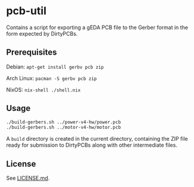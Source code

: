 # pcb-util

Contains a script for exporting a gEDA PCB file to the Gerber format in the form
expected by DirtyPCBs.

## Prerequisites

Debian: `apt-get install gerbv pcb zip`

Arch Linux: `pacman -S gerbv pcb zip`

NixOS: `nix-shell ./shell.nix`

## Usage

```bash
./build-gerbers.sh ../power-v4-hw/power.pcb
./build-gerbers.sh ../motor-v4-hw/motor.pcb
```

A `build` directory is created in the current directory, containing the ZIP file
ready for submission to DirtyPCBs along with other intermediate files.

## License

See [LICENSE.md](LICENSE.md).
